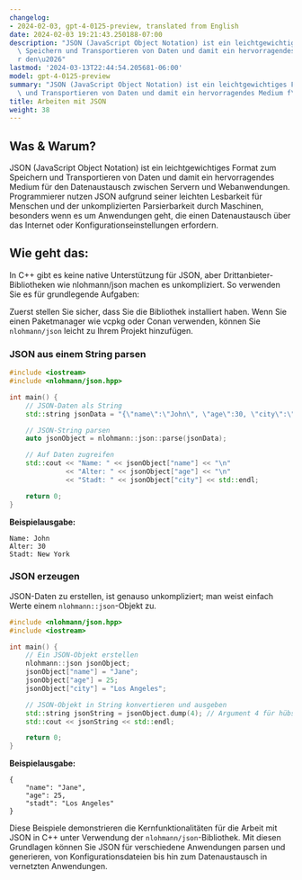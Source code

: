 ```yaml
---
changelog:
- 2024-02-03, gpt-4-0125-preview, translated from English
date: 2024-02-03 19:21:43.250188-07:00
description: "JSON (JavaScript Object Notation) ist ein leichtgewichtiges Format zum\
  \ Speichern und Transportieren von Daten und damit ein hervorragendes Medium f\xFC\
  r den\u2026"
lastmod: '2024-03-13T22:44:54.205681-06:00'
model: gpt-4-0125-preview
summary: "JSON (JavaScript Object Notation) ist ein leichtgewichtiges Format zum Speichern\
  \ und Transportieren von Daten und damit ein hervorragendes Medium f\xFCr den\u2026"
title: Arbeiten mit JSON
weight: 38
---
```


## Was & Warum?

JSON (JavaScript Object Notation) ist ein leichtgewichtiges Format zum Speichern und Transportieren von Daten und damit ein hervorragendes Medium für den Datenaustausch zwischen Servern und Webanwendungen. Programmierer nutzen JSON aufgrund seiner leichten Lesbarkeit für Menschen und der unkomplizierten Parsierbarkeit durch Maschinen, besonders wenn es um Anwendungen geht, die einen Datenaustausch über das Internet oder Konfigurationseinstellungen erfordern.

## Wie geht das:

In C++ gibt es keine native Unterstützung für JSON, aber Drittanbieter-Bibliotheken wie nlohmann/json machen es unkompliziert. So verwenden Sie es für grundlegende Aufgaben:

Zuerst stellen Sie sicher, dass Sie die Bibliothek installiert haben. Wenn Sie einen Paketmanager wie vcpkg oder Conan verwenden, können Sie `nlohmann/json` leicht zu Ihrem Projekt hinzufügen.

### JSON aus einem String parsen

```cpp
#include <iostream>
#include <nlohmann/json.hpp>

int main() {
    // JSON-Daten als String
    std::string jsonData = "{\"name\":\"John\", \"age\":30, \"city\":\"New York\"}";

    // JSON-String parsen
    auto jsonObject = nlohmann::json::parse(jsonData);

    // Auf Daten zugreifen
    std::cout << "Name: " << jsonObject["name"] << "\n"
              << "Alter: " << jsonObject["age"] << "\n"
              << "Stadt: " << jsonObject["city"] << std::endl;

    return 0;
}
```

**Beispielausgabe:**

```
Name: John
Alter: 30
Stadt: New York
```

### JSON erzeugen

JSON-Daten zu erstellen, ist genauso unkompliziert; man weist einfach Werte einem `nlohmann::json`-Objekt zu.

```cpp
#include <nlohmann/json.hpp>
#include <iostream>

int main() {
    // Ein JSON-Objekt erstellen
    nlohmann::json jsonObject;
    jsonObject["name"] = "Jane";
    jsonObject["age"] = 25;
    jsonObject["city"] = "Los Angeles";

    // JSON-Objekt in String konvertieren und ausgeben
    std::string jsonString = jsonObject.dump(4); // Argument 4 für hübsches Drucken
    std::cout << jsonString << std::endl;

    return 0;
}
```

**Beispielausgabe:**

```
{
    "name": "Jane",
    "age": 25,
    "stadt": "Los Angeles"
}
```

Diese Beispiele demonstrieren die Kernfunktionalitäten für die Arbeit mit JSON in C++ unter Verwendung der `nlohmann/json`-Bibliothek. Mit diesen Grundlagen können Sie JSON für verschiedene Anwendungen parsen und generieren, von Konfigurationsdateien bis hin zum Datenaustausch in vernetzten Anwendungen.
